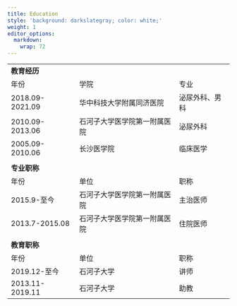 ```yaml
---
title: Education
style: 'background: darkslategray; color: white;'
weight: 1
editor_options: 
  markdown: 
    wrap: 72
---
```


|                 |                              |                |
|-----------------|------------------------------|----------------|
| **教育经历**    |                              |                |
| 年份            | 学院                         | 专业           |
| 2018.09-2021.09 | 华中科技大学附属同济医院     | 泌尿外科、男科 |
| 2010.09-2013.06 | 石河子大学医学院第一附属医院 | 泌尿外科       |
| 2005.09-2010.06 | 长沙医学院                   | 临床医学       |
|                 |                              |                |
| **专业职称**    |                              |                |
| 年份            | 单位                         | 职称           |
| 2015.9-至今     | 石河子大学医学院第一附属医院 | 主治医师       |
| 2013.7-2015.08  | 石河子大学医学院第一附属医院 | 住院医师       |
|                 |                              |                |
| **教育职称**    |                              |                |
| 年份            | 单位                         | 职称           |
| 2019.12-至今    | 石河子大学                   | 讲师           |
| 2013.11-2019.11 | 石河子大学                   | 助教           |
